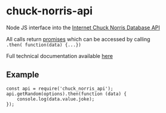 # chuck-norris-api
Node JS interface into the [Internet Chuck Norris Database API][api-url]

All calls return [promises][promises-url] which can be accessed by calling  
`.then( function(data) {...})`  

Full technical documentation available [here][docs-url]

## Example
```
const api = require('chuck_norris_api');
api.getRandom(options).then(function (data) {
    console.log(data.value.joke);
});
```
[api-url]: http://www.ICNDb.com/api/
[docs-url]: http://www.phil-simmons.com/chuck-api-docs/
[promises-url]: https://www.npmjs.com/package/promise
